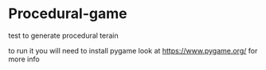 # Procedural-game
test to generate procedural terain

to run it you will need to install pygame
look at https://www.pygame.org/ for more info
